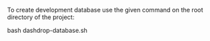 To create development database use the given command on the root directory of the project:

bash dashdrop-database.sh
